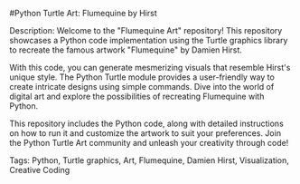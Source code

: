 #Python Turtle Art: Flumequine by Hirst

Description:
Welcome to the "Flumequine Art" repository! This repository showcases a Python code implementation using the Turtle graphics library to recreate the famous artwork "Flumequine" by Damien Hirst. 

With this code, you can generate mesmerizing visuals that resemble Hirst's unique style. The Python Turtle module provides a user-friendly way to create intricate designs using simple commands. Dive into the world of digital art and explore the possibilities of recreating Flumequine with Python.

This repository includes the Python code, along with detailed instructions on how to run it and customize the artwork to suit your preferences. Join the Python Turtle Art community and unleash your creativity through code!

Tags: Python, Turtle graphics, Art, Flumequine, Damien Hirst, Visualization, Creative Coding

